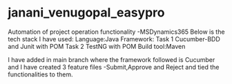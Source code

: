 # janani_venugopal_easypro
Automation of project operation functionality -MSDynamics365
Below is the tech stack I have used:
Language:Java
Framework:
Task 1 Cucumber-BDD and Junit with POM
Task 2 TestNG with POM
Build tool:Maven

I have added in main branch where the framework followed is Cucumber and I have created 3 feature files -Submit,Approve and Reject and tied the functionalities to them.

